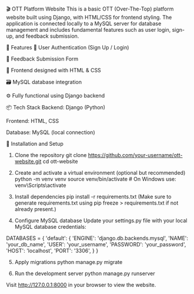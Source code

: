 🎬 OTT Platform Website
This is a basic OTT (Over-The-Top) platform website built using Django, with HTML/CSS for frontend styling. The application is connected locally to a MySQL server for database management and includes fundamental features such as user login, sign-up, and feedback submission.

🚀 Features
🔐 User Authentication (Sign Up / Login)

💬 Feedback Submission Form

🎨 Frontend designed with HTML & CSS

🗃️ MySQL database integration

⚙️ Fully functional using Django backend

📦 Tech Stack
Backend: Django (Python)

Frontend: HTML, CSS

Database: MySQL (local connection)

🔧 Installation and Setup
1. Clone the repository
git clone https://github.com/your-username/ott-website.git
cd ott-website


3. Create and activate a virtual environment (optional but recommended)
python -m venv venv
source venv/bin/activate     # On Windows use: venv\Scripts\activate


4. Install dependencies
pip install -r requirements.txt
(Make sure to generate requirements.txt using pip freeze > requirements.txt if not already present.)


5. Configure MySQL database
Update your settings.py file with your local MySQL database credentials:


DATABASES = {
    'default': {
        'ENGINE': 'django.db.backends.mysql',
        'NAME': 'your_db_name',
        'USER': 'your_username',
        'PASSWORD': 'your_password',
        'HOST': 'localhost',
        'PORT': '3306',
    }
}

5. Apply migrations
python manage.py migrate


7. Run the development server
python manage.py runserver


Visit http://127.0.0.1:8000 in your browser to view the website.

